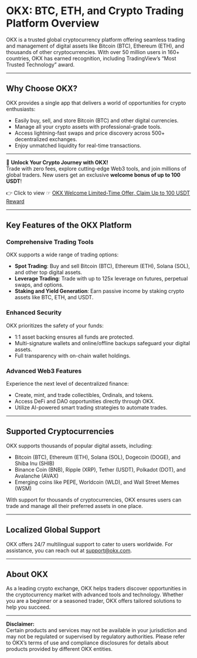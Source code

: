 # OKX: BTC, ETH, and Crypto Trading Platform Overview

OKX is a trusted global cryptocurrency platform offering seamless trading and management of digital assets like Bitcoin (BTC), Ethereum (ETH), and thousands of other cryptocurrencies. With over 50 million users in 160+ countries, OKX has earned recognition, including TradingView’s “Most Trusted Technology” award.

---

## Why Choose OKX?

OKX provides a single app that delivers a world of opportunities for crypto enthusiasts:

- Easily buy, sell, and store Bitcoin (BTC) and other digital currencies.
- Manage all your crypto assets with professional-grade tools.
- Access lightning-fast swaps and price discovery across 500+ decentralized exchanges.
- Enjoy unmatched liquidity for real-time transactions.

---

🚀 **Unlock Your Crypto Journey with OKX!**  
Trade with zero fees, explore cutting-edge Web3 tools, and join millions of global traders. New users get an exclusive **welcome bonus of up to 100 USDT**!  

👉 Click to view ☞ [OKX Welcome Limited-Time Offer, Claim Up to 100 USDT Reward](https://bit.ly/OKXe)

---

## Key Features of the OKX Platform

### Comprehensive Trading Tools
OKX supports a wide range of trading options:
- **Spot Trading**: Buy and sell Bitcoin (BTC), Ethereum (ETH), Solana (SOL), and other top digital assets.
- **Leverage Trading**: Trade with up to 125x leverage on futures, perpetual swaps, and options.
- **Staking and Yield Generation**: Earn passive income by staking crypto assets like BTC, ETH, and USDT.

### Enhanced Security
OKX prioritizes the safety of your funds:
- 1:1 asset backing ensures all funds are protected.
- Multi-signature wallets and online/offline backups safeguard your digital assets.
- Full transparency with on-chain wallet holdings.

### Advanced Web3 Features
Experience the next level of decentralized finance:
- Create, mint, and trade collectibles, Ordinals, and tokens.
- Access DeFi and DAO opportunities directly through OKX.
- Utilize AI-powered smart trading strategies to automate trades.

---

## Supported Cryptocurrencies

OKX supports thousands of popular digital assets, including:

- Bitcoin (BTC), Ethereum (ETH), Solana (SOL), Dogecoin (DOGE), and Shiba Inu (SHIB)
- Binance Coin (BNB), Ripple (XRP), Tether (USDT), Polkadot (DOT), and Avalanche (AVAX)
- Emerging coins like PEPE, Worldcoin (WLD), and Wall Street Memes (WSM)

With support for thousands of cryptocurrencies, OKX ensures users can trade and manage all their preferred assets in one place.

---

## Localized Global Support

OKX offers 24/7 multilingual support to cater to users worldwide. For assistance, you can reach out at support@okx.com.

---

## About OKX

As a leading crypto exchange, OKX helps traders discover opportunities in the cryptocurrency market with advanced tools and technology. Whether you are a beginner or a seasoned trader, OKX offers tailored solutions to help you succeed.

---

**Disclaimer:**  
Certain products and services may not be available in your jurisdiction and may not be regulated or supervised by regulatory authorities. Please refer to OKX’s terms of use and compliance disclosures for details about products provided by different OKX entities.
